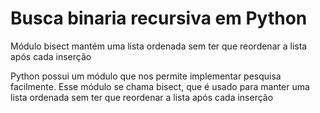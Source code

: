 # Busca binaria recursiva em Python

Módulo bisect mantém uma lista ordenada sem ter que reordenar a lista após cada inserção

Python possui um módulo que nos permite implementar pesquisa facilmente. 
Esse módulo se chama bisect, que é usado para manter uma lista ordenada sem ter que reordenar a lista após cada inserção


